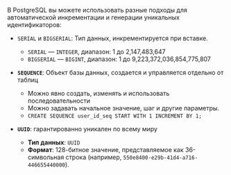 В PostgreSQL вы можете использовать разные подходы для автоматической инкрементации и генерации уникальных идентификаторов:

- `SERIAL` и `BIGSERIAL`: Тип данных, инкрементируется при вставке.
	-  `SERIAL` — `INTEGER`, диапазон: 1 до 2,147,483,647
	- `BIGSERIAL` — `BIGINT`, диапазон: 1 до 9,223,372,036,854,775,807

- **`SEQUENCE`**: Объект базы данных, создается и управляется отдельно от таблиц
	- Можно явно создать, изменять и использовать последовательности
	- Можно задавать начальное значение, шаг и другие параметры.
	- `CREATE SEQUENCE user_id_seq START WITH 1 INCREMENT BY 1;`

- **`UUID`**: гарантированно уникален по всему миру
	- **Тип данных**: `UUID`
	- **Формат**: 128-битное значение, представляемое как 36-символьная строка (например, `550e8400-e29b-41d4-a716-446655440000`).